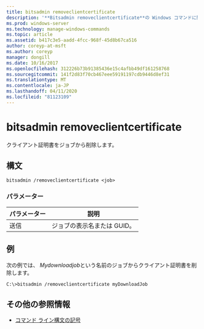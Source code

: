 ```yaml
---
title: bitsadmin removeclientcertificate
description: '**Bitsadmin removeclientcertificate**の Windows コマンドに関するトピック。このトピックでは、クライアント証明書をジョブから削除します。'
ms.prod: windows-server
ms.technology: manage-windows-commands
ms.topic: article
ms.assetid: b417c3e5-aadd-4fcc-968f-45d8b67ca516
author: coreyp-at-msft
ms.author: coreyp
manager: dongill
ms.date: 10/16/2017
ms.openlocfilehash: 312226b73b91385436e15c4afbb49df161258768
ms.sourcegitcommit: 141f2d83f70cb467eee59191197cdb9446d8ef31
ms.translationtype: MT
ms.contentlocale: ja-JP
ms.lasthandoff: 04/11/2020
ms.locfileid: "81123109"
---
```

# <a name="bitsadmin-removeclientcertificate"></a>bitsadmin removeclientcertificate

クライアント証明書をジョブから削除します。

## <a name="syntax"></a>構文

```
bitsadmin /removeclientcertificate <job>
```

### <a name="parameters"></a>パラメーター

| パラメーター | 説明 |
| -------------- | -------------- |
| 送信 | ジョブの表示名または GUID。 |

## <a name="examples"></a>例

次の例では、 *Mydownloadjob*という名前のジョブからクライアント証明書を削除します。

```
C:\>bitsadmin /removeclientcertificate myDownloadJob 
```

## <a name="additional-references"></a>その他の参照情報

- [コマンド ライン構文の記号](command-line-syntax-key.md)